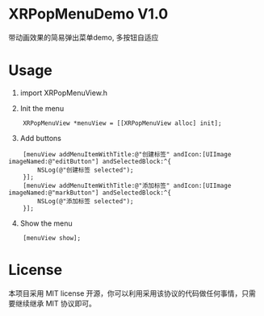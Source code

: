 # XRPopMenuDemo V1.0
带动画效果的简易弹出菜单demo, 多按钮自适应

# Usage
1. import XRPopMenuView.h

2. Init the menu

``` 
    XRPopMenuView *menuView = [[XRPopMenuView alloc] init];
``` 

3. Add buttons
``` 
    [menuView addMenuItemWithTitle:@"创建标签" andIcon:[UIImage imageNamed:@"editButton"] andSelectedBlock:^{
        NSLog(@"创建标签 selected");
    }];
    [menuView addMenuItemWithTitle:@"添加标签" andIcon:[UIImage imageNamed:@"markButton"] andSelectedBlock:^{
        NSLog(@"添加标签 selected");
    }];
``` 

4. Show the menu
``` 
    [menuView show];
``` 
# License
本项目采用 MIT license 开源，你可以利用采用该协议的代码做任何事情，只需要继续继承 MIT 协议即可。
